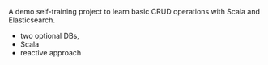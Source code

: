 A demo self-training project to learn basic CRUD operations with Scala and Elasticsearch.
 - two optional DBs,
 - Scala
 - reactive approach
